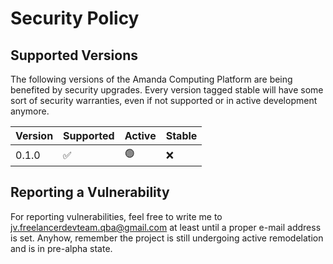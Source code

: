 # Security Policy

## Supported Versions

The following versions of the Amanda Computing Platform are being benefited by
security upgrades. Every version tagged stable will have some sort of security
warranties, even if not supported or in active development anymore.

| Version | Supported          | Active         | Stable             |
| ------- | ------------------ |----------------|--------------------|
| 0.1.0   | :white_check_mark: | :green_circle: | :x:                |

## Reporting a Vulnerability

For reporting vulnerabilities, feel free to write me to jv.freelancerdevteam.qba@gmail.com
at least until a proper e-mail address is set. Anyhow, remember the project is still
undergoing active remodelation and is in pre-alpha state.
